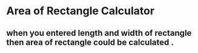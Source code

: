 # Area of Rectangle Calculator
## when you entered length and width of rectangle then area of rectangle could be calculated .
